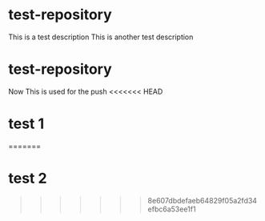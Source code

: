 # test-repository
This is a test description
This is another test description
# test-repository
Now This is used for the push
<<<<<<< HEAD
# test 1
=======
# test 2
>>>>>>> 8e607dbdefaeb64829f05a2fd34efbc6a53ee1f1
